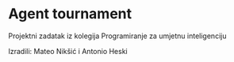 # Agent tournament

Projektni zadatak iz kolegija Programiranje za umjetnu inteligenciju

Izradili: Mateo Nikšić i Antonio Heski
